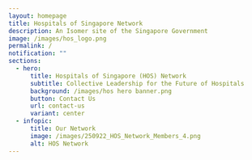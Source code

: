 ```yaml
---
layout: homepage
title: Hospitals of Singapore Network
description: An Isomer site of the Singapore Government
image: /images/hos_logo.png
permalink: /
notification: ""
sections:
  - hero:
      title: Hospitals of Singapore (HOS) Network
      subtitle: Collective Leadership for the Future of Hospitals
      background: /images/hos hero banner.png
      button: Contact Us
      url: contact-us
      variant: center
  - infopic:
      title: Our Network
      image: /images/250922_HOS_Network_Members_4.png
      alt: HOS Network
---
```

